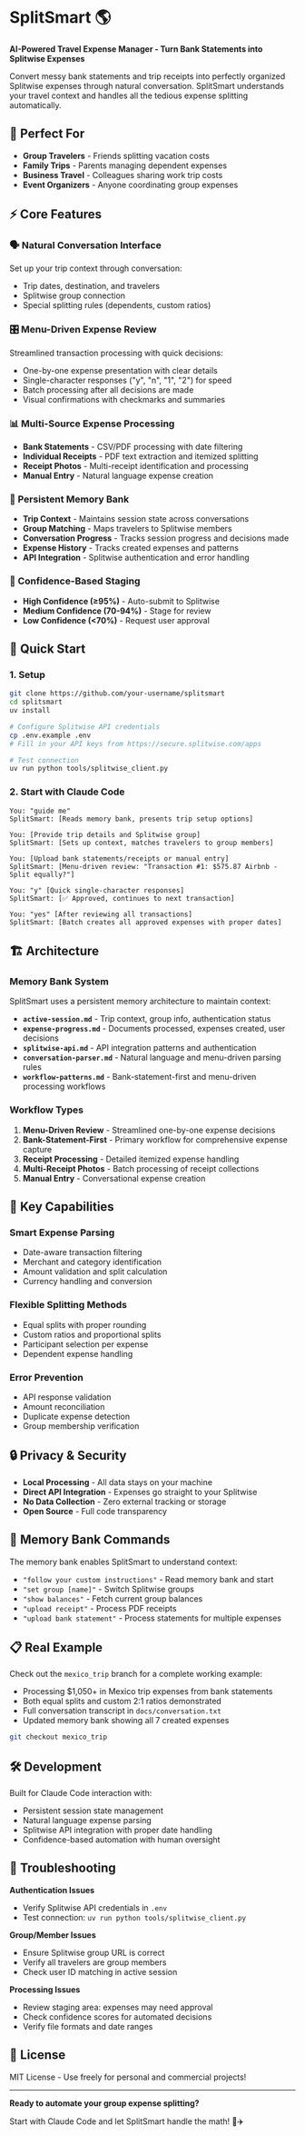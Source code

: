 # SplitSmart 🌎

**AI-Powered Travel Expense Manager - Turn Bank Statements into Splitwise Expenses**

Convert messy bank statements and trip receipts into perfectly organized Splitwise expenses through natural conversation. SplitSmart understands your travel context and handles all the tedious expense splitting automatically.

## 🎯 Perfect For

- **Group Travelers** - Friends splitting vacation costs
- **Family Trips** - Parents managing dependent expenses
- **Business Travel** - Colleagues sharing work trip costs  
- **Event Organizers** - Anyone coordinating group expenses

## ⚡ Core Features

### 🗣️ Natural Conversation Interface
Set up your trip context through conversation:
- Trip dates, destination, and travelers
- Splitwise group connection
- Special splitting rules (dependents, custom ratios)

### 🎛️ Menu-Driven Expense Review
Streamlined transaction processing with quick decisions:
- One-by-one expense presentation with clear details
- Single-character responses ("y", "n", "1", "2") for speed
- Batch processing after all decisions are made
- Visual confirmations with checkmarks and summaries

### 📊 Multi-Source Expense Processing
- **Bank Statements** - CSV/PDF processing with date filtering
- **Individual Receipts** - PDF text extraction and itemized splitting
- **Receipt Photos** - Multi-receipt identification and processing
- **Manual Entry** - Natural language expense creation

### 🧠 Persistent Memory Bank
- **Trip Context** - Maintains session state across conversations
- **Group Matching** - Maps travelers to Splitwise members
- **Conversation Progress** - Tracks session progress and decisions made
- **Expense History** - Tracks created expenses and patterns
- **API Integration** - Splitwise authentication and error handling

### 🎯 Confidence-Based Staging
- **High Confidence (≥95%)** - Auto-submit to Splitwise
- **Medium Confidence (70-94%)** - Stage for review
- **Low Confidence (<70%)** - Request user approval

## 🚀 Quick Start

### 1. Setup
```bash
git clone https://github.com/your-username/splitsmart
cd splitsmart
uv install

# Configure Splitwise API credentials
cp .env.example .env
# Fill in your API keys from https://secure.splitwise.com/apps

# Test connection
uv run python tools/splitwise_client.py
```

### 2. Start with Claude Code
```
You: "guide me"
SplitSmart: [Reads memory bank, presents trip setup options]

You: [Provide trip details and Splitwise group]
SplitSmart: [Sets up context, matches travelers to group members]

You: [Upload bank statements/receipts or manual entry]
SplitSmart: [Menu-driven review: "Transaction #1: $575.87 Airbnb - Split equally?"]

You: "y" [Quick single-character responses]
SplitSmart: [✅ Approved, continues to next transaction]

You: "yes" [After reviewing all transactions]
SplitSmart: [Batch creates all approved expenses with proper dates]
```

## 🏗️ Architecture

### Memory Bank System
SplitSmart uses a persistent memory architecture to maintain context:

- **`active-session.md`** - Trip context, group info, authentication status
- **`expense-progress.md`** - Documents processed, expenses created, user decisions
- **`splitwise-api.md`** - API integration patterns and authentication
- **`conversation-parser.md`** - Natural language and menu-driven parsing rules
- **`workflow-patterns.md`** - Bank-statement-first and menu-driven processing workflows

### Workflow Types
1. **Menu-Driven Review** - Streamlined one-by-one expense decisions
2. **Bank-Statement-First** - Primary workflow for comprehensive expense capture
3. **Receipt Processing** - Detailed itemized expense handling
4. **Multi-Receipt Photos** - Batch processing of receipt collections
5. **Manual Entry** - Conversational expense creation

## 🔧 Key Capabilities

### Smart Expense Parsing
- Date-aware transaction filtering
- Merchant and category identification
- Amount validation and split calculation
- Currency handling and conversion

### Flexible Splitting Methods
- Equal splits with proper rounding
- Custom ratios and proportional splits
- Participant selection per expense
- Dependent expense handling

### Error Prevention
- API response validation
- Amount reconciliation
- Duplicate expense detection
- Group membership verification

## 🔒 Privacy & Security

- **Local Processing** - All data stays on your machine
- **Direct API Integration** - Expenses go straight to your Splitwise
- **No Data Collection** - Zero external tracking or storage
- **Open Source** - Full code transparency

## 📖 Memory Bank Commands

The memory bank enables SplitSmart to understand context:

- `"follow your custom instructions"` - Read memory bank and start
- `"set group [name]"` - Switch Splitwise groups
- `"show balances"` - Fetch current group balances
- `"upload receipt"` - Process PDF receipts
- `"upload bank statement"` - Process statements for multiple expenses

## 📋 Real Example

Check out the `mexico_trip` branch for a complete working example:
- Processing $1,050+ in Mexico trip expenses from bank statements
- Both equal splits and custom 2:1 ratios demonstrated  
- Full conversation transcript in `docs/conversation.txt`
- Updated memory bank showing all 7 created expenses

```bash
git checkout mexico_trip
```

## 🛠️ Development

Built for Claude Code interaction with:
- Persistent session state management
- Natural language expense parsing
- Splitwise API integration with proper date handling
- Confidence-based automation with human oversight

## 🚨 Troubleshooting

**Authentication Issues**
- Verify Splitwise API credentials in `.env`
- Test connection: `uv run python tools/splitwise_client.py`

**Group/Member Issues**
- Ensure Splitwise group URL is correct
- Verify all travelers are group members
- Check user ID matching in active session

**Processing Issues**
- Review staging area: expenses may need approval
- Check confidence scores for automated decisions
- Verify file formats and date ranges

## 📄 License

MIT License - Use freely for personal and commercial projects!

---

**Ready to automate your group expense splitting?**

Start with Claude Code and let SplitSmart handle the math! 🎒✈️